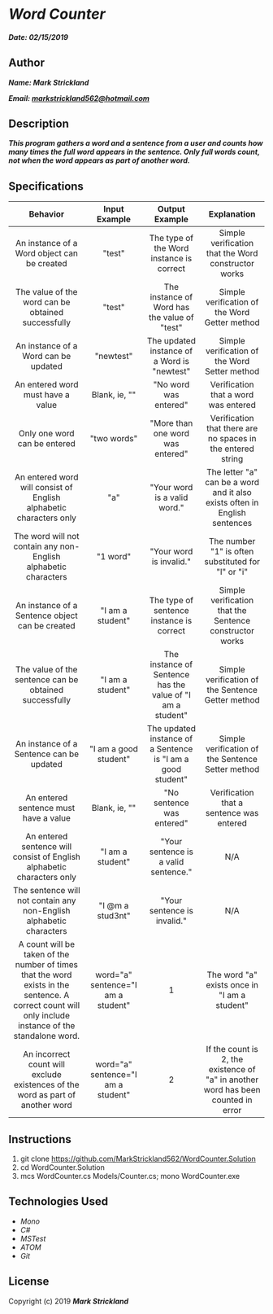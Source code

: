 # _Word Counter_

#### _Date: 02/15/2019_
## Author
 _**Name:  Mark Strickland**_

 _**Email: markstrickland562@hotmail.com**_

## Description
**_This program gathers a word and a sentence from a user and counts how many times the_**
**_full word appears in the sentence. Only full words count, not when the word appears as_**
**_part of another word._**

## Specifications
|   Behavior                  | Input Example  | Output Example | Explanation                |
| :--------------------------:| :-------------:| :-------------:| :-------------------------:|
| An instance of a Word object can be created | "test" | The type of the Word instance is correct | Simple verification that the Word constructor works |
| The value of the word can be obtained successfully | "test" | The instance of Word has the value of "test" | Simple verification of the Word Getter method |
| An instance of a Word can be updated | "newtest" | The updated instance of a Word is "newtest" | Simple verification of the Word Setter method |
| An entered word must have a value | Blank, ie, "" | "No word was entered" | Verification that a word was entered |
| Only one word can be entered | "two words" | "More than one word was entered" | Verification that there are no spaces in the entered string |
| An entered word will consist of English alphabetic characters only | "a" | "Your word is a valid word." | The letter "a" can be a word and it also exists often in English sentences |
| The word will not contain any non-English alphabetic characters | "1 word" | "Your word is invalid." | The number "1" is often substituted for "l" or "i" |
| An instance of a Sentence object can be created | "I am a student" | The type of sentence instance is correct | Simple verification that the Sentence constructor works |
| The value of the sentence can be obtained successfully | "I am a student" | The instance of Sentence has the value of "I am a student" | Simple verification of the Sentence Getter method |
| An instance of a Sentence can be updated | "I am a good student" | The updated instance of a Sentence is "I am a good student" | Simple verification of the Sentence Setter method |
| An entered sentence must have a value | Blank, ie, "" | "No sentence was entered" | Verification that a sentence was entered |  
| An entered sentence will consist of English alphabetic characters only | "I am a student" | "Your sentence is a valid sentence." | N/A |
| The sentence will not contain any non-English alphabetic characters | "I @m a stud3nt" | "Your sentence is invalid." | N/A |
| A count will be taken of the number of times that the word exists in the sentence. A correct count will only include instance of the standalone word. | word="a" sentence="I am a student" | 1 | The word "a" exists once in "I am a student" |
| An incorrect count will exclude existences of the word as part of another word | word="a" sentence="I am a student" | 2 | If the count is 2, the existence of "a" in another word has been counted in error |

## Instructions
1. git clone https://github.com/MarkStrickland562/WordCounter.Solution
2. cd WordCounter.Solution
3. mcs WordCounter.cs Models/Counter.cs; mono WordCounter.exe

## Technologies Used
* _Mono_
* _C#_
* _MSTest_
* _ATOM_
* _Git_


## License

Copyright (c) 2019 **_Mark Strickland_**
